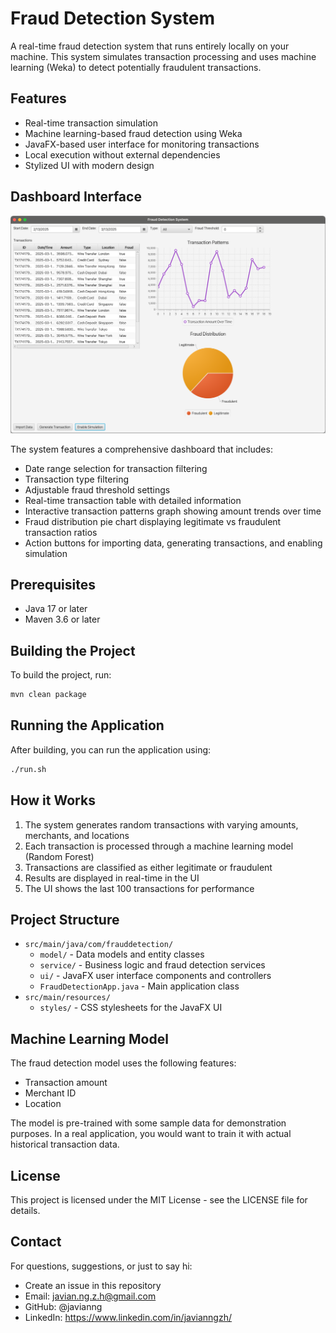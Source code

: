 # Fraud Detection System

A real-time fraud detection system that runs entirely locally on your machine. This system simulates transaction processing and uses machine learning (Weka) to detect potentially fraudulent transactions.

## Features

- Real-time transaction simulation
- Machine learning-based fraud detection using Weka
- JavaFX-based user interface for monitoring transactions
- Local execution without external dependencies
- Stylized UI with modern design

## Dashboard Interface

![Fraud Detection System Dashboard](./images/dashboard.png)

The system features a comprehensive dashboard that includes:

- Date range selection for transaction filtering
- Transaction type filtering
- Adjustable fraud threshold settings
- Real-time transaction table with detailed information
- Interactive transaction patterns graph showing amount trends over time
- Fraud distribution pie chart displaying legitimate vs fraudulent transaction ratios
- Action buttons for importing data, generating transactions, and enabling simulation

## Prerequisites

- Java 17 or later
- Maven 3.6 or later

## Building the Project

To build the project, run:

```bash
mvn clean package
```

## Running the Application

After building, you can run the application using:

```bash
./run.sh
```

## How it Works

1. The system generates random transactions with varying amounts, merchants, and locations
2. Each transaction is processed through a machine learning model (Random Forest)
3. Transactions are classified as either legitimate or fraudulent
4. Results are displayed in real-time in the UI
5. The UI shows the last 100 transactions for performance

## Project Structure

- `src/main/java/com/frauddetection/`
  - `model/` - Data models and entity classes
  - `service/` - Business logic and fraud detection services
  - `ui/` - JavaFX user interface components and controllers
  - `FraudDetectionApp.java` - Main application class
- `src/main/resources/`
  - `styles/` - CSS stylesheets for the JavaFX UI

## Machine Learning Model

The fraud detection model uses the following features:
- Transaction amount
- Merchant ID
- Location

The model is pre-trained with some sample data for demonstration purposes. In a real application, you would want to train it with actual historical transaction data.

## License

This project is licensed under the MIT License - see the LICENSE file for details. 

## Contact

For questions, suggestions, or just to say hi:

- Create an issue in this repository
- Email: javian.ng.z.h@gmail.com
- GitHub: @javianng
- LinkedIn: https://www.linkedin.com/in/javianngzh/
